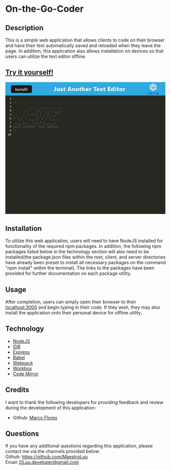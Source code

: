 # On-the-Go-Coder

## Description

This is a simple web application that allows clients to code on their browser and have their text automatically saved and reloaded when they leave the page. In addition, this application also allows installation on devices so that users can utilize the text editor offline. 

## [Try it yourself!](https://github.com/MaestroLuu/StoreFront-BackEnd.git)

<img src="./assets/images/splashPage.jpg" alt="Splash Page" width="500"> <br>

## Installation

To utilize this web application, users will need to have NodeJS installed for functionality of the required npm packages. In addition, the following npm packages listed below in the technology section will also need to be installed(the package.json files within the root, client, and server directories have already been preset to install all necessary packages on the command "npm install" within the terminal). The links to the packages have been provided for further documentation on each package utility. 

## Usage

After completion, users can simply open their browser to their [localhost:3000](http://localhost:3000/) and begin typing in their code. If they wish, they may also install the application onto their personal device for offline utility.

## Technology

- [NodeJS](https://nodejs.org/en/)<br>
- [IDB](https://www.npmjs.com/package/idb)<br>
- [Express](https://expressjs.com/)<br>
- [Babel](https://babeljs.io/)<br>
- [Webpack](https://webpack.js.org/)<br>
- [Workbox](https://developers.google.com/web/tools/workbox)<br>
- [Code Mirror](https://codemirror.net/)

## Credits

I want to thank the following developers for providing feedback and review during the development of this application: <br>
- Github: [Marco Flores](https://github.com/JaggedComet/) 

## Questions

If you have any additional questions regarding this application, please contact me via the channels provided below:<br />
Github: https://github.com/MaestroLuu<br>
Email: DLuu.developer@gmail.com